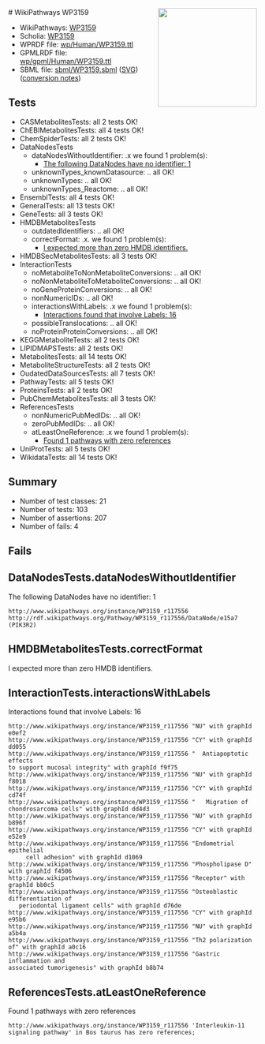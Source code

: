 <img style="float: right; width: 200px" src="../logo.png" />
# WikiPathways WP3159

* WikiPathways: [WP3159](https://identifiers.org/wikipathways:WP3159)
* Scholia: [WP3159](https://scholia.toolforge.org/wikipathways/WP3159)
* WPRDF file: [wp/Human/WP3159.ttl](../wp/Human/WP3159.ttl)
* GPMLRDF file: [wp/gpml/Human/WP3159.ttl](../wp/gpml/Human/WP3159.ttl)
* SBML file: [sbml/WP3159.sbml](../sbml/WP3159.sbml) ([SVG](../sbml/WP3159.svg)) ([conversion notes](../sbml/WP3159.txt))

## Tests
* CASMetabolitesTests: all 2 tests OK!
* ChEBIMetabolitesTests: all 4 tests OK!
* ChemSpiderTests: all 2 tests OK!
* DataNodesTests
    * dataNodesWithoutIdentifier: .x we found 1 problem(s):
        * [The following DataNodes have no identifier: 1](#d2d32fa0)
    * unknownTypes_knownDatasource: .. all OK!
    * unknownTypes: .. all OK!
    * unknownTypes_Reactome: .. all OK!
* EnsemblTests: all 4 tests OK!
* GeneralTests: all 13 tests OK!
* GeneTests: all 3 tests OK!
* HMDBMetabolitesTests
    * outdatedIdentifiers: .. all OK!
    * correctFormat: .x. we found 1 problem(s):
        * [I expected more than zero HMDB identifiers.](#ad154c1e)
* HMDBSecMetabolitesTests: all 3 tests OK!
* InteractionTests
    * noMetaboliteToNonMetaboliteConversions: .. all OK!
    * noNonMetaboliteToMetaboliteConversions: .. all OK!
    * noGeneProteinConversions: .. all OK!
    * nonNumericIDs: .. all OK!
    * interactionsWithLabels: .x we found 1 problem(s):
        * [Interactions found that involve Labels: 16](#fe97a8be)
    * possibleTranslocations: .. all OK!
    * noProteinProteinConversions: .. all OK!
* KEGGMetaboliteTests: all 2 tests OK!
* LIPIDMAPSTests: all 2 tests OK!
* MetabolitesTests: all 14 tests OK!
* MetaboliteStructureTests: all 2 tests OK!
* OudatedDataSourcesTests: all 7 tests OK!
* PathwayTests: all 5 tests OK!
* ProteinsTests: all 2 tests OK!
* PubChemMetabolitesTests: all 3 tests OK!
* ReferencesTests
    * nonNumericPubMedIDs: .. all OK!
    * zeroPubMedIDs: .. all OK!
    * atLeastOneReference: .x we found 1 problem(s):
        * [Found 1 pathways with zero references](#35eb778e)
* UniProtTests: all 5 tests OK!
* WikidataTests: all 14 tests OK!


## Summary

* Number of test classes: 21
* Number of tests: 103
* Number of assertions: 207
* Number of fails: 4

## Fails

<a name="d2d32fa0" />

## DataNodesTests.dataNodesWithoutIdentifier

The following DataNodes have no identifier: 1
```
http://www.wikipathways.org/instance/WP3159_r117556 http://rdf.wikipathways.org/Pathway/WP3159_r117556/DataNode/e15a7 (PIK3R2)
```

<a name="ad154c1e" />

## HMDBMetabolitesTests.correctFormat

I expected more than zero HMDB identifiers.
<a name="fe97a8be" />

## InteractionTests.interactionsWithLabels

Interactions found that involve Labels: 16
```
http://www.wikipathways.org/instance/WP3159_r117556 "NU" with graphId e0ef2
http://www.wikipathways.org/instance/WP3159_r117556 "CY" with graphId dd055
http://www.wikipathways.org/instance/WP3159_r117556 "  Antiapoptotic effects 
to support mucosal integrity" with graphId f9f75
http://www.wikipathways.org/instance/WP3159_r117556 "NU" with graphId f8018
http://www.wikipathways.org/instance/WP3159_r117556 "CY" with graphId cd74f
http://www.wikipathways.org/instance/WP3159_r117556 "   Migration of 
chondrosarcoma cells" with graphId dd4d3
http://www.wikipathways.org/instance/WP3159_r117556 "NU" with graphId b896f
http://www.wikipathways.org/instance/WP3159_r117556 "CY" with graphId e52e9
http://www.wikipathways.org/instance/WP3159_r117556 "Endometrial epithelial 
     cell adhesion" with graphId d1069
http://www.wikipathways.org/instance/WP3159_r117556 "Phospholipase D" with graphId f4506
http://www.wikipathways.org/instance/WP3159_r117556 "Receptor" with graphId bb0c5
http://www.wikipathways.org/instance/WP3159_r117556 "Osteoblastic differentiation of 
   periodontal ligament cells" with graphId d76de
http://www.wikipathways.org/instance/WP3159_r117556 "CY" with graphId e95b6
http://www.wikipathways.org/instance/WP3159_r117556 "NU" with graphId a5b4a
http://www.wikipathways.org/instance/WP3159_r117556 "Th2 polarization of" with graphId a0c16
http://www.wikipathways.org/instance/WP3159_r117556 "Gastric inflammation and 
associated tumorigenesis" with graphId b8b74
```

<a name="35eb778e" />

## ReferencesTests.atLeastOneReference

Found 1 pathways with zero references
```
http://www.wikipathways.org/instance/WP3159_r117556 'Interleukin-11 signaling pathway' in Bos taurus has zero references; 
```

